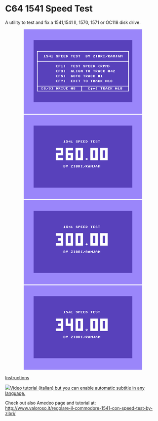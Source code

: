# C64 1541 Speed Test
A utility to test and fix a 1541,1541 II, 1570, 1571 or OC118 disk drive.

<center><img src="https://github.com/Zibri/C64-1541-Speed-Test/blob/master/RPM.png?raw=true" />
<img src="https://github.com/Zibri/C64-1541-Speed-Test/blob/master/RPM_260.png?raw=true" /><img src="https://github.com/Zibri/C64-1541-Speed-Test/blob/master/RPM_F1.png?raw=true" /><img src="https://github.com/Zibri/C64-1541-Speed-Test/blob/master/RPM_340.png?raw=true" /></center>

<a href="https://github.com/Zibri/C64-1541-Speed-Test/blob/master/rpm_instructions.txt?raw=true">Instructions</a>


<a href="https://youtu.be/W8jkXdinxKc"><img src="https://i.ytimg.com/vi/W8jkXdinxKc/maxresdefault.jpg"/>Video tutorial (italian) but you can enable automatic subtitle in any language.</a>

Check out also Amedeo page and tutorial at: http://www.valoroso.it/regolare-il-commodore-1541-con-speed-test-by-zibri/ 

